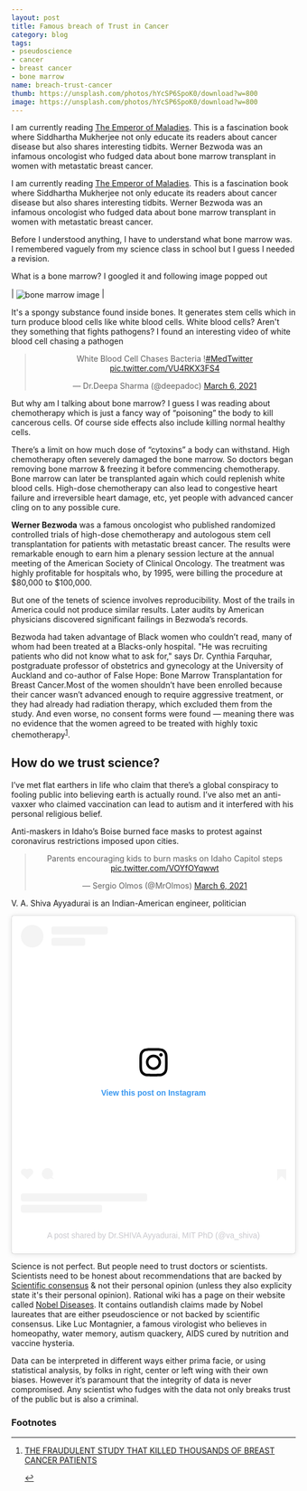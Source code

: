 ```yaml
---
layout: post
title: Famous breach of Trust in Cancer
category: blog
tags:
- pseudoscience
- cancer
- breast cancer
- bone marrow
name: breach-trust-cancer
thumb: https://unsplash.com/photos/hYcSP6SpoK0/download?w=800
image: https://unsplash.com/photos/hYcSP6SpoK0/download?w=800
---
```


I am currently reading <a href="http://randomwits.com/books" target="_blank">The Emperor of Maladies</a>. This is a fascination book where Siddhartha Mukherjee not only educate its readers about cancer disease but also shares interesting tidbits. Werner Bezwoda was an infamous oncologist who fudged data about bone marrow transplant in women with metastatic breast cancer.<!-- truncate_here -->


<p>I am currently reading <a href="http://randomwits.com/books" target="_blank">The Emperor of Maladies</a>. This is a fascination book where Siddhartha Mukherjee not only educate its readers about cancer disease but also shares interesting tidbits. Werner Bezwoda was an infamous oncologist who fudged data about bone marrow transplant in women with metastatic breast cancer.</p>

Before I understood anything, I have to understand what bone marrow was. I remembered vaguely from my science class in school but I guess I needed a revision.

What is a bone marrow? I googled it and following image popped out


| <img align="center" src="https://medsurgeindia.com/wp-content/uploads/2020/07/bone-marrow-transplants-in-india.jpeg" alt="bone marrow image" /> |


It's a spongy substance found inside bones. It generates stem cells which in turn produce blood cells like white blood cells. White blood cells? Aren't they something that fights pathogens? I found an interesting video of white blood cell chasing a pathogen 


<p>
<center>
<blockquote class="twitter-tweet"><p lang="en" dir="ltr">White Blood Cell Chases Bacteria !<a href="https://twitter.com/hashtag/MedTwitter?src=hash&amp;ref_src=twsrc%5Etfw">#MedTwitter</a> <a href="https://t.co/VU4RKX3FS4">pic.twitter.com/VU4RKX3FS4</a></p>&mdash; Dr.Deepa Sharma (@deepadoc) <a href="https://twitter.com/deepadoc/status/1368175023136063493?ref_src=twsrc%5Etfw">March 6, 2021</a></blockquote> <script async src="https://platform.twitter.com/widgets.js" charset="utf-8"></script>
</center>
</p>



But why am I talking about bone marrow? I guess  I was reading about chemotherapy which is just a fancy way of “poisoning” the body to kill cancerous cells. Of course side effects also include killing normal healthy cells. 

There’s a limit on how much dose of “cytoxins” a body can withstand. High chemotherapy often severely damaged the bone marrow. So doctors began removing bone marrow & freezing it before commencing chemotherapy. Bone marrow can later be transplanted again which could replenish white blood cells.  High-dose chemotherapy can also lead to congestive heart failure and irreversible heart damage, etc, yet people with advanced cancer cling on to any possible cure. 


**Werner Bezwoda** was a famous oncologist who published randomized controlled trials of  high-dose chemotherapy and autologous stem cell transplantation for patients with metastatic breast cancer. The results were remarkable enough to earn him a plenary session lecture at the annual meeting of the American Society of Clinical Oncology. The treatment was highly profitable for hospitals who, by 1995, were billing the procedure at $80,000 to $100,000. 

But one of the tenets of science involves reproducibility. Most of the trails in America could not produce similar results. Later audits by American physicians discovered significant failings in Bezwoda’s records. 

Bezwoda had taken advantage of Black women who couldn’t read, many of whom had been treated at a Blacks-only hospital. "He was recruiting patients who did not know what to ask for," says Dr. Cynthia Farquhar, postgraduate professor of obstetrics and gynecology at the University of Auckland and co-author of False Hope: Bone Marrow Transplantation for Breast Cancer.Most of the women shouldn’t have been enrolled because their cancer wasn’t advanced enough to require aggressive treatment, or they had already had radiation therapy, which excluded them from the study. And even worse, no consent forms were found — meaning there was no evidence that the women agreed to be treated with highly toxic chemotherapy<sup><a href='#fn:1' rel='footnote'>1</a></sup>.

## How do we trust science? 

I’ve met flat earthers in life who claim that there’s a global conspiracy to fooling public into believing earth is actually round. I’ve also met an anti-vaxxer who claimed vaccination can lead to autism and it interfered with his personal religious belief. 

Anti-maskers in Idaho’s Boise burned face masks to protest against coronavirus restrictions imposed upon cities.


<p>
<center>
<blockquote class="twitter-tweet"><p lang="en" dir="ltr">Parents encouraging kids to burn masks on Idaho Capitol steps <a href="https://t.co/VOYfOYqwwt">pic.twitter.com/VOYfOYqwwt</a></p>&mdash; Sergio Olmos (@MrOlmos) <a href="https://twitter.com/MrOlmos/status/1368261041696632832?ref_src=twsrc%5Etfw">March 6, 2021</a></blockquote> <script async src="https://platform.twitter.com/widgets.js" charset="utf-8"></script>
</center>
</p>


V. A. Shiva Ayyadurai is an Indian-American engineer, politician


<p>
<center>
<blockquote class="instagram-media" data-instgrm-permalink="https://www.instagram.com/p/CB_Y6XxgoV-/?utm_source=ig_embed&amp;utm_campaign=loading" data-instgrm-version="13" style=" background:#FFF; border:0; border-radius:3px; box-shadow:0 0 1px 0 rgba(0,0,0,0.5),0 1px 10px 0 rgba(0,0,0,0.15); margin: 1px; max-width:540px; min-width:326px; padding:0; width:99.375%; width:-webkit-calc(100% - 2px); width:calc(100% - 2px);"><div style="padding:16px;"> <a href="https://www.instagram.com/p/CB_Y6XxgoV-/?utm_source=ig_embed&amp;utm_campaign=loading" style=" background:#FFFFFF; line-height:0; padding:0 0; text-align:center; text-decoration:none; width:100%;" target="_blank"> <div style=" display: flex; flex-direction: row; align-items: center;"> <div style="background-color: #F4F4F4; border-radius: 50%; flex-grow: 0; height: 40px; margin-right: 14px; width: 40px;"></div> <div style="display: flex; flex-direction: column; flex-grow: 1; justify-content: center;"> <div style=" background-color: #F4F4F4; border-radius: 4px; flex-grow: 0; height: 14px; margin-bottom: 6px; width: 100px;"></div> <div style=" background-color: #F4F4F4; border-radius: 4px; flex-grow: 0; height: 14px; width: 60px;"></div></div></div><div style="padding: 19% 0;"></div> <div style="display:block; height:50px; margin:0 auto 12px; width:50px;"><svg width="50px" height="50px" viewBox="0 0 60 60" version="1.1" xmlns="https://www.w3.org/2000/svg" xmlns:xlink="https://www.w3.org/1999/xlink"><g stroke="none" stroke-width="1" fill="none" fill-rule="evenodd"><g transform="translate(-511.000000, -20.000000)" fill="#000000"><g><path d="M556.869,30.41 C554.814,30.41 553.148,32.076 553.148,34.131 C553.148,36.186 554.814,37.852 556.869,37.852 C558.924,37.852 560.59,36.186 560.59,34.131 C560.59,32.076 558.924,30.41 556.869,30.41 M541,60.657 C535.114,60.657 530.342,55.887 530.342,50 C530.342,44.114 535.114,39.342 541,39.342 C546.887,39.342 551.658,44.114 551.658,50 C551.658,55.887 546.887,60.657 541,60.657 M541,33.886 C532.1,33.886 524.886,41.1 524.886,50 C524.886,58.899 532.1,66.113 541,66.113 C549.9,66.113 557.115,58.899 557.115,50 C557.115,41.1 549.9,33.886 541,33.886 M565.378,62.101 C565.244,65.022 564.756,66.606 564.346,67.663 C563.803,69.06 563.154,70.057 562.106,71.106 C561.058,72.155 560.06,72.803 558.662,73.347 C557.607,73.757 556.021,74.244 553.102,74.378 C549.944,74.521 548.997,74.552 541,74.552 C533.003,74.552 532.056,74.521 528.898,74.378 C525.979,74.244 524.393,73.757 523.338,73.347 C521.94,72.803 520.942,72.155 519.894,71.106 C518.846,70.057 518.197,69.06 517.654,67.663 C517.244,66.606 516.755,65.022 516.623,62.101 C516.479,58.943 516.448,57.996 516.448,50 C516.448,42.003 516.479,41.056 516.623,37.899 C516.755,34.978 517.244,33.391 517.654,32.338 C518.197,30.938 518.846,29.942 519.894,28.894 C520.942,27.846 521.94,27.196 523.338,26.654 C524.393,26.244 525.979,25.756 528.898,25.623 C532.057,25.479 533.004,25.448 541,25.448 C548.997,25.448 549.943,25.479 553.102,25.623 C556.021,25.756 557.607,26.244 558.662,26.654 C560.06,27.196 561.058,27.846 562.106,28.894 C563.154,29.942 563.803,30.938 564.346,32.338 C564.756,33.391 565.244,34.978 565.378,37.899 C565.522,41.056 565.552,42.003 565.552,50 C565.552,57.996 565.522,58.943 565.378,62.101 M570.82,37.631 C570.674,34.438 570.167,32.258 569.425,30.349 C568.659,28.377 567.633,26.702 565.965,25.035 C564.297,23.368 562.623,22.342 560.652,21.575 C558.743,20.834 556.562,20.326 553.369,20.18 C550.169,20.033 549.148,20 541,20 C532.853,20 531.831,20.033 528.631,20.18 C525.438,20.326 523.257,20.834 521.349,21.575 C519.376,22.342 517.703,23.368 516.035,25.035 C514.368,26.702 513.342,28.377 512.574,30.349 C511.834,32.258 511.326,34.438 511.181,37.631 C511.035,40.831 511,41.851 511,50 C511,58.147 511.035,59.17 511.181,62.369 C511.326,65.562 511.834,67.743 512.574,69.651 C513.342,71.625 514.368,73.296 516.035,74.965 C517.703,76.634 519.376,77.658 521.349,78.425 C523.257,79.167 525.438,79.673 528.631,79.82 C531.831,79.965 532.853,80.001 541,80.001 C549.148,80.001 550.169,79.965 553.369,79.82 C556.562,79.673 558.743,79.167 560.652,78.425 C562.623,77.658 564.297,76.634 565.965,74.965 C567.633,73.296 568.659,71.625 569.425,69.651 C570.167,67.743 570.674,65.562 570.82,62.369 C570.966,59.17 571,58.147 571,50 C571,41.851 570.966,40.831 570.82,37.631"></path></g></g></g></svg></div><div style="padding-top: 8px;"> <div style=" color:#3897f0; font-family:Arial,sans-serif; font-size:14px; font-style:normal; font-weight:550; line-height:18px;"> View this post on Instagram</div></div><div style="padding: 12.5% 0;"></div> <div style="display: flex; flex-direction: row; margin-bottom: 14px; align-items: center;"><div> <div style="background-color: #F4F4F4; border-radius: 50%; height: 12.5px; width: 12.5px; transform: translateX(0px) translateY(7px);"></div> <div style="background-color: #F4F4F4; height: 12.5px; transform: rotate(-45deg) translateX(3px) translateY(1px); width: 12.5px; flex-grow: 0; margin-right: 14px; margin-left: 2px;"></div> <div style="background-color: #F4F4F4; border-radius: 50%; height: 12.5px; width: 12.5px; transform: translateX(9px) translateY(-18px);"></div></div><div style="margin-left: 8px;"> <div style=" background-color: #F4F4F4; border-radius: 50%; flex-grow: 0; height: 20px; width: 20px;"></div> <div style=" width: 0; height: 0; border-top: 2px solid transparent; border-left: 6px solid #f4f4f4; border-bottom: 2px solid transparent; transform: translateX(16px) translateY(-4px) rotate(30deg)"></div></div><div style="margin-left: auto;"> <div style=" width: 0px; border-top: 8px solid #F4F4F4; border-right: 8px solid transparent; transform: translateY(16px);"></div> <div style=" background-color: #F4F4F4; flex-grow: 0; height: 12px; width: 16px; transform: translateY(-4px);"></div> <div style=" width: 0; height: 0; border-top: 8px solid #F4F4F4; border-left: 8px solid transparent; transform: translateY(-4px) translateX(8px);"></div></div></div> <div style="display: flex; flex-direction: column; flex-grow: 1; justify-content: center; margin-bottom: 24px;"> <div style=" background-color: #F4F4F4; border-radius: 4px; flex-grow: 0; height: 14px; margin-bottom: 6px; width: 224px;"></div> <div style=" background-color: #F4F4F4; border-radius: 4px; flex-grow: 0; height: 14px; width: 144px;"></div></div></a><p style=" color:#c9c8cd; font-family:Arial,sans-serif; font-size:14px; line-height:17px; margin-bottom:0; margin-top:8px; overflow:hidden; padding:8px 0 7px; text-align:center; text-overflow:ellipsis; white-space:nowrap;"><a href="https://www.instagram.com/p/CB_Y6XxgoV-/?utm_source=ig_embed&amp;utm_campaign=loading" style=" color:#c9c8cd; font-family:Arial,sans-serif; font-size:14px; font-style:normal; font-weight:normal; line-height:17px; text-decoration:none;" target="_blank">A post shared by Dr.SHIVA Ayyadurai, MIT PhD (@va_shiva)</a></p></div></blockquote> <script async src="//www.instagram.com/embed.js"></script>
</center>
</p>


Science is not perfect. But people need to trust doctors or scientists. Scientists need to be honest about recommendations that are backed by <a href="https://en.wikipedia.org/wiki/Scientific_consensus" target="_blank">Scientific consensus</a> & not their personal opinion (unless they also explicity state it's their personal opinion). Rational wiki has a page on their website called <a href="https://rationalwiki.org/wiki/Nobel_disease" target="_blank">Nobel Diseases</a>. It contains outlandish claims made by Nobel laureates that are either pseudoscience or not backed by scientific consensus. Like Luc Montagnier, a famous virologist who believes in homeopathy, water memory, autism quackery, AIDS cured by nutrition and vaccine hysteria. 

Data can be interpreted in different ways either prima facie, or using statistical analysis, by folks in right, center or left wing with their own biases. However it’s paramount that the integrity of data is never compromised. Any scientist who fudges with the data not only breaks trust of the public but is also a criminal. 


<div class='footnotes'><h3>Footnotes</h3><hr />
  <ol>
	 <li id='fn:1'>
         <p><a href="https://www.ozy.com/true-and-stories/the-fraudulent-study-that-killed-thousands-of-breast-cancer-patients/74310/" target="_blank">THE FRAUDULENT STUDY THAT KILLED THOUSANDS OF BREAST CANCER PATIENTS</a></p>
         <a href='#fnref:1' rev='footnote'>&#8617;</a>
    </li>  
  </ol>
</div>

